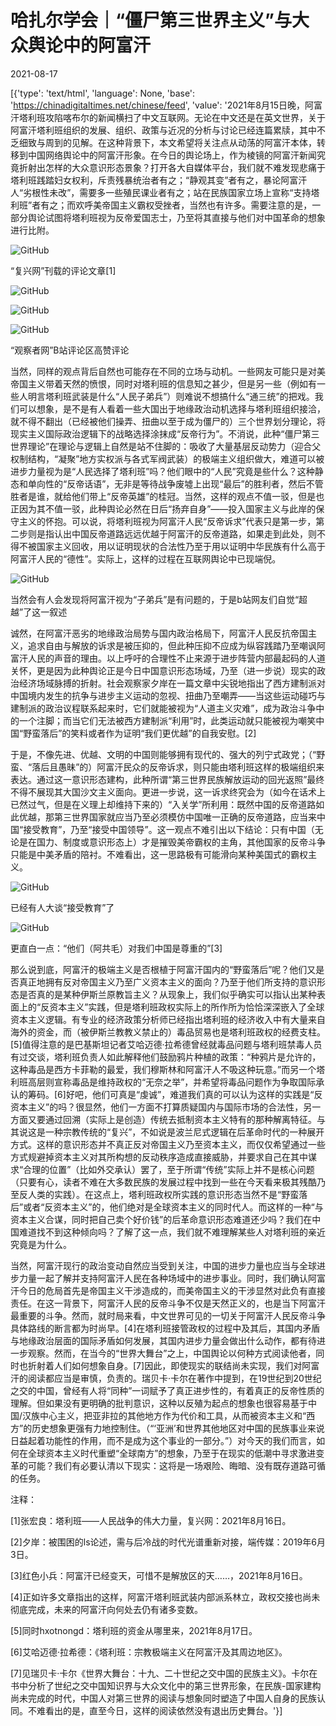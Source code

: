# 哈扎尔学会｜“僵尸第三世界主义”与大众舆论中的阿富汗

2021-08-17

[{'type': 'text/html', 'language': None, 'base': 'https://chinadigitaltimes.net/chinese/feed', 'value': '2021年8月15日晚，阿富汗塔利班攻陷喀布尔的新闻横扫了中文互联网。无论在中文还是在英文世界，关于阿富汗塔利班组织的发展、组织、政策与近况的分析与讨论已经连篇累牍，其中不乏细致与周到的见解。在这种背景下，本文希望将关注点从动荡的阿富汗本体，转移到中国网络舆论中的阿富汗形象。在今日的舆论场上，作为棱镜的阿富汗新闻究竟折射出怎样的大众意识形态景象？打开各大自媒体平台，我们就不难发现悲痛于塔利班践踏妇女权利，斥责残暴统治者有之；“静观其变”者有之，暴论阿富汗人“劣根性未改”，需要多一些殖民课业者有之；站在民族国家立场上宣称“支持塔利班”者有之；而欢呼美帝国主义霸权受挫者，当然也有许多。需要注意的是，一部分舆论试图将塔利班视为反帝爱国志士，乃至将其直接与他们对中国革命的想象进行比附。

![GitHub](https://chinadigitaltimes.net/chinese/files/2021/08/post-669704-611c1a61f2b13.png)

“复兴网”刊载的评论文章[1]

![GitHub](https://chinadigitaltimes.net/chinese/files/2021/08/post-669704-611c1a622a6e2.png)

![GitHub](https://chinadigitaltimes.net/chinese/files/2021/08/post-669704-611c1a62525a4.png)

![GitHub](https://chinadigitaltimes.net/chinese/files/2021/08/post-669704-611c1a627e2df.png)

“观察者网”B站评论区高赞评论

当然，同样的观点背后自然也可能存在不同的立场与动机。一些网友可能只是对美帝国主义带着天然的愤恨，同时对塔利班的信息知之甚少，但是另一些（例如有一些人明言塔利班武装是什么“人民子弟兵”）则难说不想搞什么“通三统”的把戏。我们可以想象，是不是有人看着一些大国出于地缘政治动机选择与塔利班组织接洽，就不得不翻出（已经被他们操弄、扭曲以至于成为僵尸的）三个世界划分理论，将现实主义国际政治逻辑下的战略选择涂抹成“反帝行为”。不消说，此种“僵尸第三世界理论”在理论与逻辑上自然是站不住脚的：吸收了大量基层反动势力（迎合父权制结构，“凝聚”地方实权派与各式军阀武装）的极端主义组织做大，难道可以被进步力量视为是“人民选择了塔利班”吗？他们眼中的“人民”究竟是些什么？这种静态和单向性的“反帝话语”，无非是等待战争废墟上出现“最后”的胜利者，然后不管胜者是谁，就给他们带上“反帝英雄”的桂冠。当然，这样的观点不值一驳，但是也正因为其不值一驳，此种舆论必然在日后“扬弃自身”——投入国家主义与此岸的保守主义的怀抱。可以说，将塔利班视为阿富汗人民“反帝诉求”代表只是第一步，第二步则是指认出中国反帝道路远远优越于阿富汗的反帝道路，如果走到此处，则不得不被国家主义回收，用以证明现状的合法性乃至于用以证明中华民族有什么高于阿富汗人民的“德性”。实际上，这样的过程在互联网舆论中已现端倪。

![GitHub](https://chinadigitaltimes.net/chinese/files/2021/08/post-669704-611c1a62a745c.png)

当然会有人会发现将阿富汗视为“子弟兵”是有问题的，于是b站网友们自觉“超越”了这一叙述

诚然，在阿富汗恶劣的地缘政治局势与国内政治格局下，阿富汗人民反抗帝国主义，追求自由与解放的诉求是被压抑的，但此种压抑不应成为纵容践踏乃至嘲讽阿富汗人民的声音的理由。以上呼吁的合理性不止来源于进步阵营内部最起码的人道关怀，更是因为此种舆论正是今日中国意识形态场域，乃至（进一步说）现实的政治经济场域脉搏的折射。社会观察家夕岸在一篇文章中尖锐地指出了西方建制派对中国境内发生的抗争与进步主义运动的忽视、扭曲乃至嘲弄——当这些运动碰巧与建制派的政治议程联系起来时，它们就能被视为“人道主义灾难”，成为政治斗争中的一个注脚；而当它们无法被西方建制派“利用”时，此类运动就只能被视为嘲笑中国“野蛮落后”的笑料或者作为证明“我们更优越”的自我安慰。[2]

于是，不像先进、优越、文明的中国则能够拥有现代的、强大的列宁式政党；（“野蛮、“落后且愚昧”的）阿富汗民众的反帝诉求，则只能由塔利班这样的极端组织来表达。通过这一意识形态建构，此种所谓“第三世界民族解放运动的回光返照”最终不得不展现其大国沙文主义面向。更进一步说，这一诉求终究会为（如今在话术上已然过气，但是在义理上却维持下来的）“入关学”所利用：既然中国的反帝道路如此优越，那第三世界国家就应当乃至必须模仿中国唯一正确的反帝道路，应当来中国“接受教育”，乃至“接受中国领导”。这一观点不难引出以下结论：只有中国（无论是在国力、制度或意识形态上）才是摧毁美帝霸权的主角，其他国家的反帝斗争只能是中美矛盾的陪衬。不难看出，这一思路极有可能滑向某种美国式的霸权主义。

![GitHub](https://chinadigitaltimes.net/chinese/files/2021/08/post-669704-611c1a62cd034.png)

已经有人大谈“接受教育”了

![GitHub](https://chinadigitaltimes.net/chinese/files/2021/08/post-669704-611c1a6301bb7.png)

更直白一点：“他们（阿共毛）对我们中国是尊重的”[3]

那么说到底，阿富汗的极端主义是否根植于阿富汗国内的“野蛮落后”呢？他们又是否真正地拥有反对帝国主义乃至广义资本主义的面向？乃至于他们所支持的意识形态是否真的是某种伊斯兰原教旨主义？从现象上，我们似乎确实可以指认出某种表面上的“反资本主义”实践，但是塔利班政权实际上的所作所为恰恰深深嵌入了全球资本主义逻辑。有专业的经济政策分析师已经指出塔利班的经济收入中有大量来自海外的资金，而（被伊斯兰教教义禁止的）毒品贸易也是塔利班政权的经费支柱。[5]值得注意的是巴基斯坦记者艾哈迈德·拉希德曾经就毒品问题与塔利班禁毒人员有过交谈，塔利班负责人如此解释他们鼓励鸦片种植的政策：“种鸦片是允许的，这种毒品是西方卡菲勒的最爱，我们穆斯林和阿富汗人不吸这种玩意。”而另一个塔利班高层则宣称毒品是维持政权的“无奈之举”，并希望将毒品问题作为争取国际承认的筹码。[6]好吧，他们可真是“虔诚”，难道我们真的可以认为这样的实践是“反资本主义”的吗？很显然，他们一方面不打算质疑国内与国际市场的合法性，另一方面又要通过回溯（实际上是创造）传统去抵制资本主义特有的那种解离特征。与其说这是一种宗教传统的“复兴”，不如说是波兰尼式逻辑在后革命时代的一种展开方式。这样的意识形态并不真正反对帝国主义乃至资本主义，而仅仅希望通过一些方式规避掉资本主义对其所构想的反动秩序造成直接威胁，并要求自己在其中谋求“合理的位置”（比如外交承认）罢了，至于所谓“传统”实际上并不是核心问题（只要有心，读者不难在大多数民族的发展过程中找到一些在今天看来极其残酷乃至反人类的实践）。在这点上，塔利班政权所实践的意识形态当然不是“野蛮落后”或者“反资本主义”的，他们绝对是全球资本主义的同时代人。而这样的一种“与资本主义合谋，同时把自己卖个好价钱”的后革命意识形态难道还少吗？我们在中国难道找不到这种倾向吗？了解了这一点，我们就不难理解某些人对塔利班的亲近究竟是为什么。

当然，阿富汗现行的政治变动自然应当受到关注，中国的进步力量也应当与全球进步力量一起了解并支持阿富汗人民在各种场域中的进步事业。同时，我们确认阿富汗今日的危局首先是帝国主义干涉造成的，而美帝国主义的干涉显然对此负有直接责任。在这一背景下，阿富汗人民的反帝斗争不仅是天然正义的，也是当下阿富汗最重要的斗争。然而，就时局来看，中文世界可见的一切关于阿富汗人民反帝斗争具体路线的断言都为时尚早。[4]在塔利班接管政权的过程中及其后，其国内矛盾与地缘政治层面的国际矛盾如何发展，其国内进步力量会做出什么动作，都有待进一步观察。然而，在当今的“世界大舞台”之上，中国舆论以何种方式阅读他者，同时也折射着人们如何想象自身。[7]因此，即使现实的联结尚未实现，我们对阿富汗的阅读都应当是审慎，负责的。瑞贝卡·卡尔在著作中提到，在19世纪到20世纪之交的中国，曾经有人将“同种”一词赋予了真正进步性的，有着真正的反帝性质的理解。但如果没有更明确的批判意识，这种以反殖为起点的想象也很容易基于中国/汉族中心主义，把亚非拉的其他地方作为代价和工具，从而被资本主义和“西方”的历史想象更强有力地控制住。（“‘亚洲’和世界其他地区对中国的民族事业来说日益起着功能性的作用，而不是成为这个事业的一部分。”）对今天的我们而言，如何在全球资本主义时代重塑“全球南方”的想象，乃至于在现实的低潮中寻求激进变革的可能？我们有必要认清以下现实：这将是一场艰险、晦暗、没有既存道路可循的任务。

注释：

[1]张宏良：塔利班——人民战争的伟大力量，复兴网：2021年8月16日。

[2]夕岸：被围困的ls论述，需与后冷战的时代光谱重新对接，端传媒：2019年6月3日。

[3]红色小兵：阿富汗已经变天，可惜不是解放区的天……，2021年8月16日。

[4]正如许多文章指出的这样，阿富汗塔利班武装内部派系林立，政权交接也尚未彻底完成，未来的阿富汗向何处去仍有诸多变数。

[5]同时hxotnongd：塔利班的资金从哪里来，2021年8月17日。

[6]艾哈迈德·拉希德：《塔利班：宗教极端主义在阿富汗及其周边地区》。

[7]见瑞贝卡·卡尔《世界大舞台：十九、二十世纪之交中国的民族主义》。卡尔在书中分析了世纪之交中国知识界与大众文化中的第三世界形象，在民族-国家建构尚未完成的时代，中国人对第三世界的阅读与想象同时塑造了中国人自身的民族认同。不难看出的是，直至今日，这样的阅读依然没有退出历史舞台。'}]